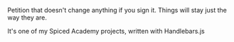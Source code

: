 Petition that doesn't change anything if you sign it. Things will stay just the way they are.

It's one of my Spiced Academy projects, written with Handlebars.js
